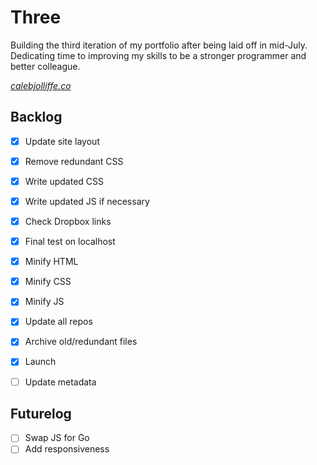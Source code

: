 # Three

Building the third iteration of my portfolio after being laid off in mid-July. Dedicating time to improving my skills to be a stronger programmer and better colleague.

*[calebjolliffe.co](https://calebjolliffe.co)*


## Backlog
- [x] Update site layout
- [x] Remove redundant CSS
- [x] Write updated CSS
- [x] Write updated JS if necessary
- [x] Check Dropbox links
- [x] Final test on localhost
- [x] Minify HTML
- [x] Minify CSS
- [x] Minify JS
- [x] Update all repos
- [x] Archive old/redundant files
- [x] Launch
- [ ] Update metadata


## Futurelog
- [ ] Swap JS for Go
- [ ] Add responsiveness
